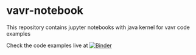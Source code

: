 # vavr-notebook
This repository contains jupyter notebooks with java kernel for vavr code examples

Check the code examples live at [![Binder](https://mybinder.org/badge_logo.svg)](https://mybinder.org/v2/gh/inspire99/vavr-notebook/master)